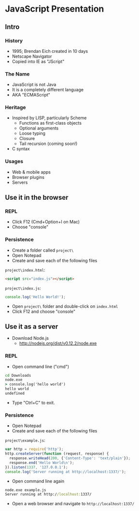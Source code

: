 # JavaScript Presentation

## Intro

### History

- 1995; Brendan Eich created in 10 days
- Netscape Navigator
- Copied into IE as "JScript"

### The Name

- JavaScript is not Java
- It is a completely different language
- AKA "ECMAScript"

### Heritage

- Inspired by LISP, particularly Scheme
  - Functions as first-class objects
  - Optional arguments
  - Loose typing
  - Closure
  - Tail recursion (coming soon!)
- C syntax

### Usages

- Web & mobile apps
- Browser plugins
- Servers

## Use it in the browser

### REPL

- Click F12 (Cmd+Option+I on Mac)
- Choose "console"

### Persistence

- Create a folder called `project\`
- Open Notepad
- Create and save each of the following files

`project\index.html`:

```html
<script src="index.js"></script>
```

`project\index.js`:

```js
console.log('Hello World!');
```

- Open `project\` folder and double-click on `index.html`
- Click F12 and choose "console"

## Use it as a server

- Download Node.js
  - http://nodejs.org/dist/v0.12.2/node.exe

### REPL

- Open command line ("cmd")

```bat
cd Downloads
node.exe
> console.log('hello world')
hello world
undefined
```

- Type "Ctrl+C" to exit.

### Persistence

- Open Notepad
- Create and save each of the following files

`project\example.js`:

```js
var http = require('http');
http.createServer(function (request, response) {
  response.writeHead(200, {'Content-Type': 'text/plain'});
  response.end('Hello World\n');
}).listen(1337, '127.0.0.1');
console.log('Server running at http://localhost:1337/');
```

- Open command line again

```bat
node.exe example.js
Server running at http://localhost:1337/
```

- Open a web browser and navigate to `http://localhost:1337/`
